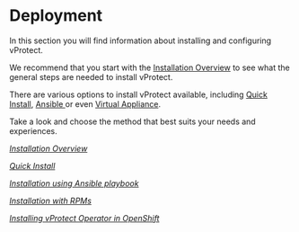 # Deployment

In this section you will find information about installing and configuring vProtect.

We recommend that you start with the [Installation Overview](installation-overview.md) to see what the general steps are needed to install vProtect.

There are various options to install vProtect available, including [Quick Install](quick-install-all-in-one.md), [Ansible ](installation-using-ansible-playbook.md)or even [Virtual Appliance](virtual-appliance/).

Take a look and choose the method that best suits your needs and experiences.

[_Installation Overview_](installation-overview.md)

[_Quick Install_](quick-install-all-in-one.md)

[_Installation using Ansible playbook_](installation-using-ansible-playbook.md)

[_Installation with RPMs_](installation-with-rpms.md)

[_Installing vProtect Operator in OpenShift_](openshift-operator-installation.md)
